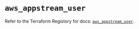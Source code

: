 # `aws_appstream_user`

Refer to the Terraform Registory for docs: [`aws_appstream_user`](https://registry.terraform.io/providers/hashicorp/aws/5.29.0/docs/resources/appstream_user).
